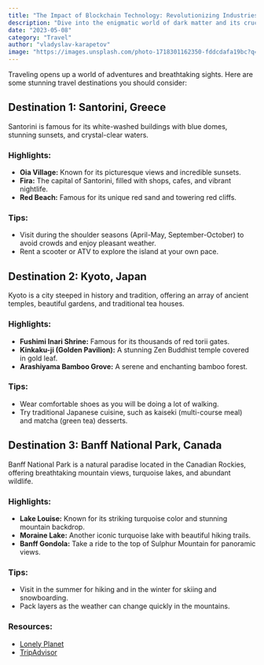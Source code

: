 ```yaml
---
title: "The Impact of Blockchain Technology: Revolutionizing Industries"
description: "Dive into the enigmatic world of dark matter and its crucial role in the universe. Learn about recent discoveries, ongoing research, and the technological advancements"
date: "2023-05-08"
category: "Travel"
author: "vladyslav-karapetov"
image: "https://images.unsplash.com/photo-1718301162350-fddcdafa19bc?q=80&w=2039&auto=format&fit=crop&ixlib=rb-4.0.3&ixid=M3wxMjA3fDB8MHxwaG90by1wYWdlfHx8fGVufDB8fHx8fA%3D%3D"
---
```


Traveling opens up a world of adventures and breathtaking sights. Here are some stunning travel destinations you should consider:

## Destination 1: Santorini, Greece

Santorini is famous for its white-washed buildings with blue domes, stunning sunsets, and crystal-clear waters.

### Highlights:
- **Oia Village:** Known for its picturesque views and incredible sunsets.
- **Fira:** The capital of Santorini, filled with shops, cafes, and vibrant nightlife.
- **Red Beach:** Famous for its unique red sand and towering red cliffs.

### Tips:
- Visit during the shoulder seasons (April-May, September-October) to avoid crowds and enjoy pleasant weather.
- Rent a scooter or ATV to explore the island at your own pace.

## Destination 2: Kyoto, Japan

Kyoto is a city steeped in history and tradition, offering an array of ancient temples, beautiful gardens, and traditional tea houses.

### Highlights:
- **Fushimi Inari Shrine:** Famous for its thousands of red torii gates.
- **Kinkaku-ji (Golden Pavilion):** A stunning Zen Buddhist temple covered in gold leaf.
- **Arashiyama Bamboo Grove:** A serene and enchanting bamboo forest.

### Tips:
- Wear comfortable shoes as you will be doing a lot of walking.
- Try traditional Japanese cuisine, such as kaiseki (multi-course meal) and matcha (green tea) desserts.

## Destination 3: Banff National Park, Canada

Banff National Park is a natural paradise located in the Canadian Rockies, offering breathtaking mountain views, turquoise lakes, and abundant wildlife.

### Highlights:
- **Lake Louise:** Known for its striking turquoise color and stunning mountain backdrop.
- **Moraine Lake:** Another iconic turquoise lake with beautiful hiking trails.
- **Banff Gondola:** Take a ride to the top of Sulphur Mountain for panoramic views.

### Tips:
- Visit in the summer for hiking and in the winter for skiing and snowboarding.
- Pack layers as the weather can change quickly in the mountains.

### Resources:
- [Lonely Planet](https://www.lonelyplanet.com/)
- [TripAdvisor](https://www.tripadvisor.com/)

